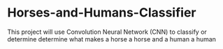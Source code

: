 # Horses-and-Humans-Classifier

This project will use Convolution Neural Network (CNN) to classify or determine determine what makes a horse a horse and a human a human
